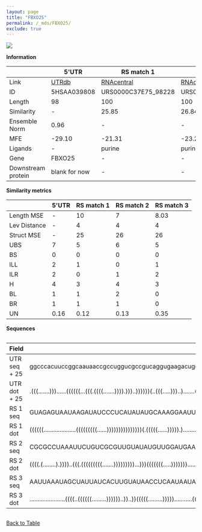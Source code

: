 ```yaml
---
layout: page
title: "FBXO25"
permalink: /_mds/FBXO25/
exclude: true
---
```




![](../../alns_9.28.22/aln_5HSAA039808_0.999.png?raw=true)


**Information**

| | 5'UTR       | RS match 1   | RS match 2  | RS match 3 |
| ---- | ----------- | ----------- | ----------- | ----------- |
| Link | <a href="http://utrdb.ba.itb.cnr.it/getutr/5HSAA039808/1" target="_blank" rel="noopener noreferrer">UTRdb</a>   | <a href="https://rnacentral.org/rna/URS0000C37E75/98228" target="_blank" rel="noopener noreferrer">RNAcentral</a>     |<a href="https://rnacentral.org/rna/URS0000C85437/1001886" target="_blank" rel="noopener noreferrer">RNAcentral</a>  | <a href="https://rnacentral.org/rna/URS00007DE88A/224308" target="_blank" rel="noopener noreferrer">RNAcentral</a>   |
| ID | 5HSAA039808     | URS0000C37E75_98228     | URS0000C85437_1001886     | URS00007DE88A_224308     |
| Length | 98     |  100    | 100   |  100    |
| Similarity | - | 25.85 | 26.84 | 26.84 |
| Ensemble Norm | 0.96 | - | - | - |
| MFE | -29.10 | -21.31 | -23.22 | -13.27 |
| Ligands | - | purine | purine | purine |
| Gene | FBXO25 | - | - | - |
| Downstream protein | blank for now    |    -    | -  | - |


**Similarity metrics**

| | 5'UTR       | RS match 1   | RS match 2  | RS match 3 |
| ---- | ----------- | ----------- | ----------- | ----------- |
| Length MSE | - | 10 | 7 | 8.03 |
| Lev Distance | - | 4 | 4 | 4 |
| Struct MSE | - | 25 | 26 | 26 |
| UBS| 7 | 5 | 6 | 5 |
| BS | 0 | 0 | 0 | 0 |
| ILL | 2 | 1 | 0 | 1 |
| ILR | 2 | 0 | 1 | 2 |
| H | 4 | 3 | 4 | 3 |
| BL | 1 | 1 | 2 | 0 |
| BR | 1 | 1 | 1 | 0 |
| UN | 0.16 | 0.12 | 0.13 | 0.35 |

**Sequences**


<div style="overflow-x:auto;">

<table>
<colgroup>
<col width="30%" />
<col width="70%" />
</colgroup>
<thead>
<tr class="header">
<th>Field</th>
<th>Description</th>
</tr>
</thead>
<tbody>
<tr>
<td markdown="span">UTR seq + 25 </td>
<td markdown="span"> ggcccacuuccggcaauaaccgccuggucgccgucaggugaagacugggggccgcaggcgcgcuaggagaacuATGGAGAAATATTCAATAATGAAGA </td>
</tr>
<tr>
<td markdown="span">UTR dot + 25  </td>
<td markdown="span"> .(((.......)))......((((((...(((.((((.......)))).)))..))))))(..(((.....)))..).......((((....))))..
</td>
</tr>


<tr>
<td markdown="span">RS 1 seq </td>
<td markdown="span"> GUAGAGUAAUAAGAUAUCCCUCAUAUAUGCAAAGGAAUUGGCCUUUGUGUUUCUACCAGGACACCGUAAUGUCCGGACUAUGCGGGAAGAGCACUUCAUC
</td>
</tr>


<tr>
<td markdown="span">RS 1 dot </td>
<td markdown="span"> ((((((....................(((((((((......)))))))))))))))(.(((((......))))).).........((((....))))...
</td>
</tr>


<tr>
<td markdown="span">RS 2 seq </td>
<td markdown="span"> CGCGCCUAAAUUCUGUCGCGUUGUAUAUGUUGGAUGAAUGGGAUCUGACGUUUCUACCACCGAGCCUAUCUUGGUGACUACAACACAUUGUCUUGAUGCC
</td>
</tr>


<tr>
<td markdown="span">RS 2 dot </td>
<td markdown="span"> ((((.(........).))))..(((.(((((((((.......)))))))))...)))(((((((.....))))))).........((((.....))))..
</td>
</tr>


<tr>
<td markdown="span">RS 3 seq </td>
<td markdown="span"> AAUUAAAUAGCUAUUAUCACUUGUAUAACCUCAAUAAUAUGGUUUGAGGGUGUCUACCAGGAACCGUAAAAUCCUGAUUACAAAAUUUGUUUAUGACAUU
</td>
</tr>


<tr>
<td markdown="span">RS 3 dot </td>
<td markdown="span"> ......................((((..((((((.........))))))..))..))(((((.........)))))...........((((...))))..
</td>
</tr>

</tbody>
</table>


</div>


[Back to Table](../../display)
